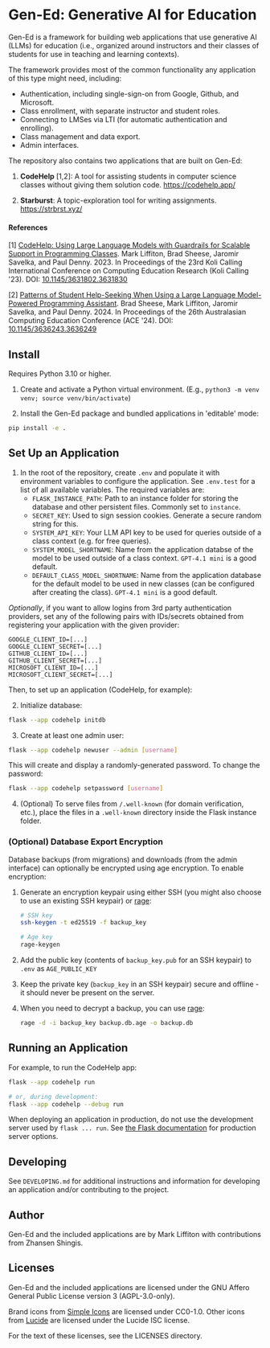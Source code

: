 Gen-Ed: Generative AI for Education
===================================

Gen-Ed is a framework for building web applications that use generative AI
(LLMs) for education (i.e., organized around instructors and their classes of
students for use in teaching and learning contexts).

The framework provides most of the common functionality any application of this
type might need, including:

- Authentication, including single-sign-on from Google, Github, and Microsoft.
- Class enrollment, with separate instructor and student roles.
- Connecting to LMSes via LTI (for automatic authentication and enrolling).
- Class management and data export.
- Admin interfaces.

The repository also contains two applications that are built on Gen-Ed:

1. **CodeHelp** [1,2]: A tool for assisting students in computer science
   classes without giving them solution code. <https://codehelp.app/>

2. **Starburst**: A topic-exploration tool for writing assignments.
   <https://strbrst.xyz/>

#### References

[1] [CodeHelp: Using Large Language Models with Guardrails for Scalable Support
in Programming Classes](https://arxiv.org/abs/2308.06921). Mark Liffiton, Brad
Sheese, Jaromir Savelka, and Paul Denny. 2023. In Proceedings of the 23rd Koli
Calling International Conference on Computing Education Research (Koli Calling
'23).  DOI: [10.1145/3631802.3631830](https://doi.org/10.1145/3631802.3631830)

[2] [Patterns of Student Help-Seeking When Using a Large Language Model-Powered
Programming Assistant](https://arxiv.org/abs/2310.16984). Brad Sheese, Mark
Liffiton, Jaromir Savelka, and Paul Denny. 2024. In Proceedings of the 26th
Australasian Computing Education Conference (ACE '24).  DOI:
[10.1145/3636243.3636249](https://doi.org/10.1145/3636243.3636249)


Install
-------

Requires Python 3.10 or higher.

1. Create and activate a Python virtual environment.
   (E.g., `python3 -m venv venv; source venv/bin/activate`)

2. Install the Gen-Ed package and bundled applications in 'editable' mode:

```sh
pip install -e .
```


Set Up an Application
---------------------

1. In the root of the repository, create `.env` and populate it with
   environment variables to configure the application.  See `.env.test` for a
   list of all available variables.  The required variables are:
   - `FLASK_INSTANCE_PATH`: Path to an instance folder for storing the database
     and other persistent files.  Commonly set to `instance`.
   - `SECRET_KEY`: Used to sign session cookies.  Generate a secure random
     string for this.
   - `SYSTEM_API_KEY`: Your LLM API key to be used for queries outside of a
     class context (e.g. for free queries).
   - `SYSTEM_MODEL_SHORTNAME`: Name from the application databse of the model
     to be used outside of a class context.  `GPT-4.1 mini` is a good default.
   - `DEFAULT_CLASS_MODEL_SHORTNAME`: Name from the application database for
     the default model to be used in new classes (can be configured after
     creating the class).  `GPT-4.1 mini` is a good default.

*Optionally*, if you want to allow logins from 3rd party authentication
providers, set any of the following pairs with IDs/secrets obtained from
registering your application with the given provider:

```
GOOGLE_CLIENT_ID=[...]
GOOGLE_CLIENT_SECRET=[...]
GITHUB_CLIENT_ID=[...]
GITHUB_CLIENT_SECRET=[...]
MICROSOFT_CLIENT_ID=[...]
MICROSOFT_CLIENT_SECRET=[...]
```

Then, to set up an application (CodeHelp, for example):

2. Initialize database:

```sh
flask --app codehelp initdb
```

3. Create at least one admin user:

```sh
flask --app codehelp newuser --admin [username]
```

This will create and display a randomly-generated password.
To change the password:

```sh
flask --app codehelp setpassword [username]
```

4. (Optional) To serve files from `/.well-known` (for domain verification,
   etc.), place the files in a `.well-known` directory inside the Flask
   instance folder.


### (Optional) Database Export Encryption

Database backups (from migrations) and downloads (from the admin interface) can
optionally be encrypted using age encryption. To enable encryption:

1. Generate an encryption keypair using either SSH (you might also choose to
   use an existing SSH keypair) or [rage](https://github.com/str4d/rage):
   ```sh
   # SSH key
   ssh-keygen -t ed25519 -f backup_key

   # Age key
   rage-keygen
   ```

2. Add the public key (contents of `backup_key.pub` for an SSH keypair) to
   `.env` as `AGE_PUBLIC_KEY`

3. Keep the private key (`backup_key` in an SSH keypair) secure and offline -
   it should never be present on the server.

4. When you need to decrypt a backup, you can use
   [rage](https://github.com/str4d/rage):
   ```sh
   rage -d -i backup_key backup.db.age -o backup.db
   ```


Running an Application
----------------------

For example, to run the CodeHelp app:

```sh
flask --app codehelp run

# or, during development:
flask --app codehelp --debug run
```

When deploying an application in production, do not use the development server
used by `flask ... run`.  See [the Flask
documentation](https://flask.palletsprojects.com/en/stable/deploying/) for
production server options.


Developing
----------

See `DEVELOPING.md` for additional instructions and information for developing
an application and/or contributing to the project.


Author
------

Gen-Ed and the included applications are by Mark Liffiton with contributions
from Zhansen Shingis.


Licenses
--------

Gen-Ed and the included applications are licensed under the GNU Affero General
Public License version 3 (AGPL-3.0-only).

Brand icons from [Simple Icons](https://simpleicons.org/) are licensed under
CC0-1.0.  Other icons from [Lucide](https://lucide.dev/) are licensed under the
Lucide ISC license.

For the text of these licenses, see the LICENSES directory.
